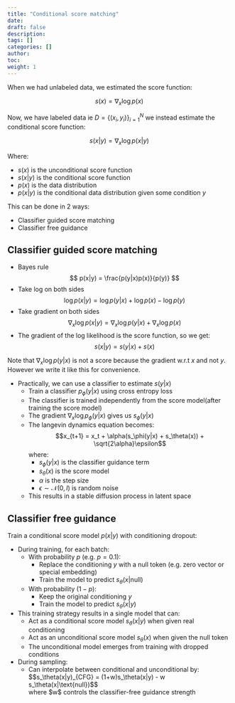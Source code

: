 ```yaml
---
title: "Conditional score matching"
date:
draft: false
description:
tags: []
categories: []
author:
toc:
weight: 1
---
```


When we had unlabeled data, we estimated the score function:

$$s(x) = \nabla_x \log p(x)$$

Now, we have labeled data ie $D = \{(x_i, y_i)\}_{i=1}^N$ we instead estimate the conditional score function:

$$s(x|y) = \nabla_x \log p(x|y)$$

Where:
- $s(x)$ is the unconditional score function
- $s(x|y)$ is the conditional score function
- $p(x)$ is the data distribution
- $p(x|y)$ is the conditional data distribution given some condition $y$

This can be done in 2 ways:
- Classifier guided score matching
- Classifier free guidance

## Classifier guided score matching
   - Bayes rule
  $$ p(x|y) = \frac{p(y|x)p(x)}{p(y)} $$
   - Take log on both sides
   $$ \log p(x|y) = \log p(y|x) + \log p(x) - \log p(y) $$
   - Take gradient on both sides
   $$ \nabla_x \log p(x|y) = \nabla_x \log p(y|x) + \nabla_x \log p(x) $$
   - The gradient of the log likelihood is the score function, so we get:
   $$ s(x|y) = s(y|x) + s(x) $$

   Note that $\nabla_x \log p(y|x)$ is not a score because the gradient w.r.t $x$ and not $y$. However we write it like this for convenience.

   - Practically, we can use a classifier to estimate $s(y|x)$
     - Train a classifier $p_\phi(y|x)$ using cross entropy loss
     - The classifier is trained independently from the score model(after training the score model)
     - The gradient $\nabla_x \log p_\phi(y|x)$ gives us $s_\phi(y|x)$
     - The langevin dynamics equation becomes:
       $$x_{t+1} = x_t + \alpha(s_\phi(y|x) + s_\theta(x)) + \sqrt{2\alpha}\epsilon$$
       where:
       - $s_\phi(y|x)$ is the classifier guidance term
       - $s_\theta(x)$ is the score model
       - $\alpha$ is the step size
       - $\epsilon \sim \mathcal{N}(0,I)$ is random noise
     - This results in a stable diffusion process in latent space

## Classifier free guidance

Train a conditional score model $p(x|y)$ with conditioning dropout:
  - During training, for each batch:
    - With probability $p$ (e.g. $p=0.1$):
      - Replace the conditioning $y$ with a null token (e.g. zero vector or special embedding)
      - Train the model to predict $s_\theta(x|\text{null})$
    - With probability $(1-p)$:
      - Keep the original conditioning $y$
      - Train the model to predict $s_\theta(x|y)$
  - This training strategy results in a single model that can:
    - Act as a conditional score model $s_\theta(x|y)$ when given real conditioning
    - Act as an unconditional score model $s_\theta(x)$ when given the null token
    - The unconditional model emerges from training with dropped conditions
  - During sampling:
    - Can interpolate between conditional and unconditional by:
      <div class="math-katex">$$s_\theta(x|y)_{CFG} = (1+w)s_\theta(x|y) - w s_\theta(x|\text{null})$$</div>
      where $w$ controls the classifier-free guidance strength